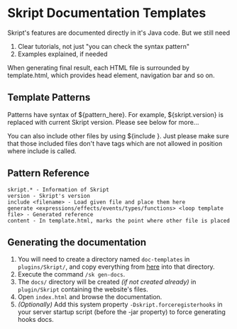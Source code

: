 # Skript Documentation Templates

Skript's features are documented directly in it's Java code. But we still need

1. Clear tutorials, not just "you can check the syntax pattern"
2. Examples explained, if needed

When generating final result, each HTML file is surrounded by template.html,
which provides head element, navigation bar and so on.

## Template Patterns

Patterns have syntax of ${pattern_here}. For example, ${skript.version} is replaced with
current Skript version. Please see below for more...

You can also include other files by using ${include <filename>}. Just please make
sure that those included files don't have tags which are not allowed in position
where include is called.

## Pattern Reference
```
skript.* - Information of Skript
version - Skript's version
include <filename> - Load given file and place them here
generate <expressions/effects/events/types/functions> <loop template file> - Generated reference
content - In template.html, marks the point where other file is placed
```

## Generating the documentation

1. You will need to create a directory named `doc-templates` in `plugins/Skript/`, and copy everything from [here](https://github.com/SkriptLang/Skript/tree/master/docs) into that directory.
2. Execute the command `/sk gen-docs`.
3. The `docs/` directory will be created _(if not created already)_ in `plugin/Skript` containing the website's files.
4. Open `index.html` and browse the documentation.
5. _(Optionally)_ Add this system property `-Dskript.forceregisterhooks` in your server startup script (before the -jar property) to force generating hooks docs.